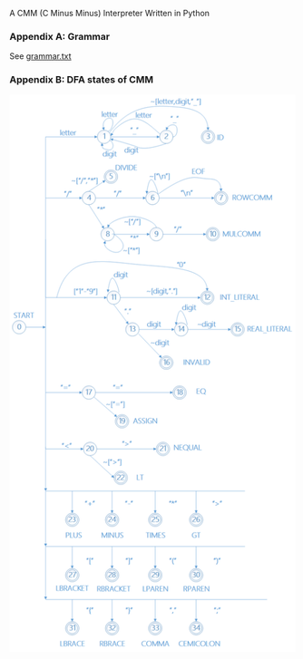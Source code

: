 A CMM (C Minus Minus) Interpreter Written in Python

### Appendix A: Grammar

See [grammar.txt](grammar.txt)

### Appendix B: DFA states of CMM

![](assets/CMM_DFA.png)
